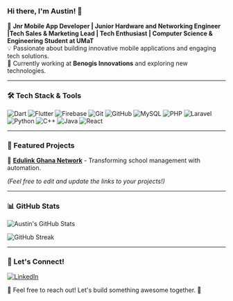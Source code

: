 ### Hi there, I'm Austin! 👋

🚀 **Jnr Mobile App Developer | Junior Hardware and Networking Engineer |Tech Sales & Marketing Lead | Tech Enthusiast | Computer Science & Engineering Student at UMaT**  
💡 Passionate about building innovative mobile applications and engaging tech solutions.  
🎯 Currently working at **Benogis Innovations** and exploring new technologies.

---

### 🛠️ Tech Stack & Tools

![Dart](https://img.shields.io/badge/Dart-0175C2?style=for-the-badge&logo=dart&logoColor=white)
![Flutter](https://img.shields.io/badge/Flutter-02569B?style=for-the-badge&logo=flutter&logoColor=white)
![Firebase](https://img.shields.io/badge/Firebase-FFCA28?style=for-the-badge&logo=firebase&logoColor=black)
![Git](https://img.shields.io/badge/Git-F05032?style=for-the-badge&logo=git&logoColor=white)
![GitHub](https://img.shields.io/badge/GitHub-181717?style=for-the-badge&logo=github&logoColor=white)
![MySQL](https://img.shields.io/badge/MySQL-4479A1?style=for-the-badge&logo=mysql&logoColor=white)
![PHP](https://img.shields.io/badge/PHP-777BB4?style=for-the-badge&logo=php&logoColor=white)
![Laravel](https://img.shields.io/badge/Laravel-FF2D20?style=for-the-badge&logo=laravel&logoColor=white)
![Python](https://img.shields.io/badge/Python-3776AB?style=for-the-badge&logo=python&logoColor=white)
![C++](https://img.shields.io/badge/C%2B%2B-00599C?style=for-the-badge&logo=c%2B%2B&logoColor=white)
![Java](https://img.shields.io/badge/Java-007396?style=for-the-badge&logo=java&logoColor=white)
![React](https://img.shields.io/badge/React-61DAFB?style=for-the-badge&logo=react&logoColor=white)

---

### 📌 Featured Projects

🔹 [**Edulink Ghana Network**](https://system.edulinkghana.net/) - Transforming school management with automation.



*(Feel free to edit and update the links to your projects!)*

---

### 📊 GitHub Stats

![Austin's GitHub Stats](https://github-readme-stats.vercel.app/api?username=NanaYawAustin&show_icons=true&theme=radical)

![GitHub Streak](https://streak-stats.demolab.com/?user=NanaYawAustin&theme=radical)

---

### 🔗 Let's Connect!

[![LinkedIn](https://img.shields.io/badge/LinkedIn-0A66C2?style=for-the-badge&logo=linkedin&logoColor=white)](https://www.linkedin.com/in/your-profile)

💬 Feel free to reach out! Let's build something awesome together. 🚀
